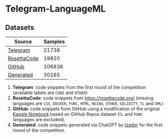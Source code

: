 # Telegram-LanguageML

## Datasets

| Source                                                                   | Samples |
|--------------------------------------------------------------------------|---------|
| [Telegram](https://data-static.usercontent.dev/ml2023-r1-dataset.tar.gz) | 21738   |
| [RosettaCode](https://github.com/acmeism/RosettaCodeData)                | 19820   |
| [GitHub](https://www.kaggle.com/datasets/github/github-repos)            | 106836  |
| [Generated](https://github.com/tzador/tglang/tree/main/data/snippets)    | 30165   |

1. **Telegram**: code snippets from the first round of the competition (available labels are `CODE` and `OTHER`)
2. **RosettaCode**: code snippets from  https://rosettacode.org/ (missing languages
   are `CSS`, `DOCKER`, `FUNC`, `HTML`, `NGINX`, `OTHER`, `SOLIDITY`, `TL` and `XML`)
3. **GitHub**: code snippets from GitHub using a modification of the original
   [Kaggle Notebook](https://www.kaggle.com/code/amalhasni/creating-labeled-code-snippets-dataset)
   based on GitHub Repos dataset (`TL` and `FUNC` languages are excluded).
4. **Generated**: code snippets generated via ChatGPT by [tzador](https://github.com/tzador) for the first round of the
   competition.
